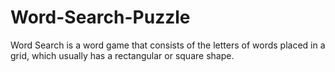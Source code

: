 # Word-Search-Puzzle
Word Search is a word game that consists of the letters of words placed in a grid, which usually has a rectangular or square shape.
